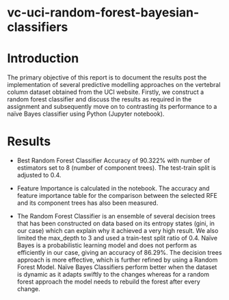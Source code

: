 # vc-uci-random-forest-bayesian-classifiers

# Introduction
The primary objective of this report is to document the results post the implementation of several predictive modelling approaches on the vertebral column dataset obtained from the UCI website. Firstly, we construct a random forest classifier and discuss the results as required in the assignment and subsequently move on to contrasting its performance to a naïve Bayes classifier using Python (Jupyter notebook).

# Results

- Best Random Forest Classifier Accuracy of 90.322% with number of estimators set to 8 (number of component trees). The test-train split is adjusted to 0.4.

- Feature Importance is calculated in the notebook. The accuracy and feature importance table for the comparison between the selected RFE and its component trees has also been measured.

- The Random Forest Classifier is an ensemble of several decision trees that has been constructed on data based on its entropy states (gini, in our case) which can explain why it achieved a very high result. We also limited the max_depth to 3 and used a train-test split ratio of 0.4. Naïve Bayes is a probabilistic learning model and does not perform as efficiently in our case, giving an accuracy of 86.29%. The decision trees approach is more effective, which is further refined by using a Random Forest Model.
Naïve Bayes Classifiers perform better when the dataset is dynamic as it adapts swiftly to the changes whereas for a random forest approach the model needs to rebuild the forest after every change.
